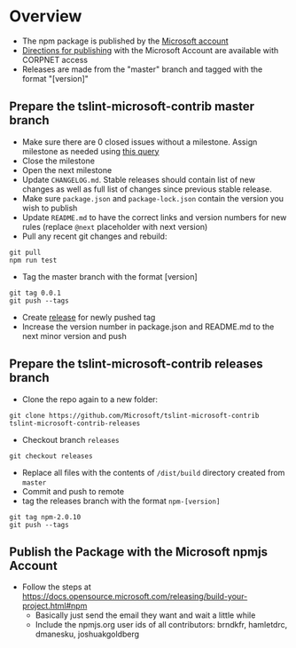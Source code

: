 # Overview

* The npm package is published by the [Microsoft account](https://www.npmjs.com/~microsoft)
* [Directions for publishing](https://opensourcehub.microsoft.com/articles/how-to-publish-npm-package) with the Microsoft Account are available with CORPNET access
* Releases are made from the "master" branch and tagged with the format "[version]"

## Prepare the tslint-microsoft-contrib master branch

* Make sure there are 0 closed issues without a milestone. Assign milestone as needed using [this query](https://github.com/Microsoft/tslint-microsoft-contrib/issues?q=no%3Amilestone%20is%3Aclosed%20)
* Close the milestone
* Open the next milestone
* Update `CHANGELOG.md`. Stable releases should contain list of new changes as well as full list of changes since previous stable release.
* Make sure `package.json` and `package-lock.json` contain the version you wish to publish
* Update `README.md` to have the correct links and version numbers for new rules (replace `@next` placeholder with next version)
* Pull any recent git changes and rebuild:

```shell
git pull
npm run test
```

* Tag the master branch with the format [version]

```shell
git tag 0.0.1
git push --tags
```

* Create [release](https://github.com/Microsoft/tslint-microsoft-contrib/releases) for newly pushed tag
* Increase the version number in package.json and README.md to the next minor version and push

## Prepare the tslint-microsoft-contrib releases branch

* Clone the repo again to a new folder:

```shell
git clone https://github.com/Microsoft/tslint-microsoft-contrib tslint-microsoft-contrib-releases
```

* Checkout branch `releases`

```shell
git checkout releases
```

* Replace all files with the contents of `/dist/build` directory created from `master`
* Commit and push to remote
* tag the releases branch with the format `npm-[version]`

```shell
git tag npm-2.0.10
git push --tags
```

## Publish the Package with the Microsoft npmjs Account

* Follow the steps at https://docs.opensource.microsoft.com/releasing/build-your-project.html#npm
  * Basically just send the email they want and wait a little while
  * Include the npmjs.org user ids of all contributors: brndkfr, hamletdrc, dmanesku, joshuakgoldberg